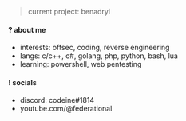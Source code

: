 > current project: benadryl

#### ? about me
- interests: offsec, coding, reverse engineering
- langs: c/c++, c#, golang, php, python, bash, lua
- learning: powershell, web pentesting

#### ! socials
- discord: codeine#1814
- youtube.com/@federational
